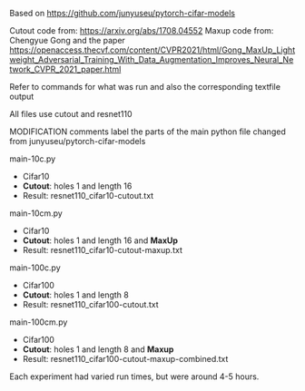 Based on https://github.com/junyuseu/pytorch-cifar-models

Cutout code from: https://arxiv.org/abs/1708.04552
Maxup code from: Chengyue Gong and the paper https://openaccess.thecvf.com/content/CVPR2021/html/Gong_MaxUp_Lightweight_Adversarial_Training_With_Data_Augmentation_Improves_Neural_Network_CVPR_2021_paper.html

Refer to commands for what was run and also the corresponding textfile output

All files use cutout and resnet110

MODIFICATION comments label the parts of the main python file changed from junyuseu/pytorch-cifar-models

main-10c.py
- Cifar10
- **Cutout**: holes 1 and length 16
- Result: resnet110_cifar10-cutout.txt

main-10cm.py
- Cifar10
- **Cutout**: holes 1 and length 16 and **MaxUp**
- Result: resnet110_cifar10-cutout-maxup.txt

main-100c.py
- Cifar100
- **Cutout**: holes 1 and length 8
- Result: resnet110_cifar100-cutout.txt

main-100cm.py
- Cifar100
- **Cutout**: holes 1 and length 8 and **Maxup**
- Result: resnet110_cifar100-cutout-maxup-combined.txt

Each experiment had varied run times, but were around 4-5 hours.